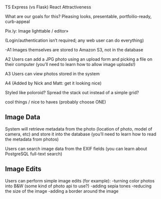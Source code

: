 TS
Express (vs Flask)
React
Attractiveness

What are our goals for this?
Pleasing looks, presentable, portfoilio-ready, curb-appeal


Pix.ly: Image lighttable / editor»

(Login/authentication isn’t required; any web user can do everything)

-A1 Images themselves are stored to Amazon S3, not in the database

A2 Users can add a JPG photo using an upload form and picking a file on their computer (you’ll need to learn how to allow image uploads!)

A3 Users can view photos stored in the system

A4 (Added by Nick and Matt: get it looking nice)

Styled like poloroid?
Spread the stack out instead of a simple grid?


 cool things / nice to haves  (probably choose ONE)

## Image Data
System will retrieve metadata from the photo (location of photo, model of camera, etc) and store it into the database (you’ll need to learn how to read the metadata from photos)

Users can search image data from the EXIF fields (you can learn about PostgreSQL full-text search)


## Image Edits

Users can perform simple image edits (for example):
-turning color photos into B&W   (some kind of photo api to use?)
-adding sepia tones
-reducing the size of the image
-adding a border around the image
